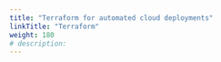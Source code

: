 ```yaml
---
title: "Terraform for automated cloud deployments"
linkTitle: "Terraform"
weight: 180
# description:
---
```

